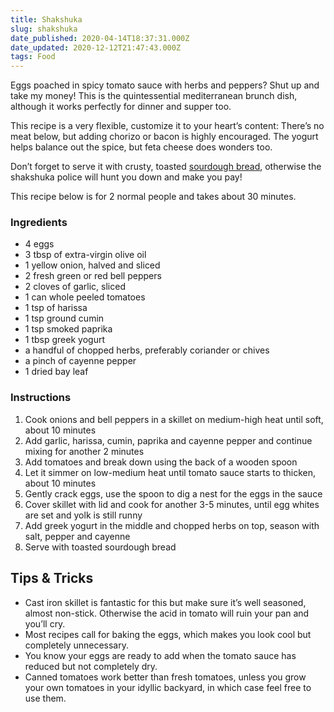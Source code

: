 ```yaml
---
title: Shakshuka
slug: shakshuka
date_published: 2020-04-14T18:37:31.000Z
date_updated: 2020-12-12T21:47:43.000Z
tags: Food
---
```


Eggs poached in spicy tomato sauce with herbs and peppers? Shut up and take my money! This is the quintessential mediterranean brunch dish, although it works perfectly for dinner and supper too.

This recipe is a very flexible, customize it to your heart’s content: There’s no meat below, but adding chorizo or bacon is highly encouraged. The yogurt helps balance out the spice, but feta cheese does wonders too.

Don’t forget to serve it with crusty, toasted [sourdough bread](__GHOST_URL__/sourdough-bread-guide/), otherwise the shakshuka police will hunt you down and make you pay!

This recipe below is for 2 normal people and takes about 30 minutes.

### Ingredients

- 4 eggs
- 3 tbsp of extra-virgin olive oil
- 1 yellow onion, halved and sliced
- 2 fresh green or red bell peppers
- 2 cloves of garlic, sliced
- 1 can whole peeled tomatoes
- 1 tsp of harissa
- 1 tsp ground cumin
- 1 tsp smoked paprika
- 1 tbsp greek yogurt
- a handful of chopped herbs, preferably coriander or chives
- a pinch of cayenne pepper
- 1 dried bay leaf

### Instructions

1. Cook onions and bell peppers in a skillet on medium-high heat until soft, about 10 minutes
2. Add garlic, harissa, cumin, paprika and cayenne pepper and continue mixing for another 2 minutes
3. Add tomatoes and break down using the back of a wooden spoon
4. Let it simmer on low-medium heat until tomato sauce starts to thicken, about 10 minutes
5. Gently crack eggs, use the spoon to dig a nest for the eggs in the sauce
6. Cover skillet with lid and cook for another 3-5 minutes, until egg whites are set and yolk is still runny
7. Add greek yogurt in the middle and chopped herbs on top, season with salt, pepper and cayenne
8. Serve with toasted sourdough bread

## Tips & Tricks

- Cast iron skillet is fantastic for this but make sure it’s well seasoned, almost non-stick. Otherwise the acid in tomato will ruin your pan and you’ll cry.
- Most recipes call for baking the eggs, which makes you look cool but completely unnecessary.
- You know your eggs are ready to add when the tomato sauce has reduced but not completely dry.
- Canned tomatoes work better than fresh tomatoes, unless you grow your own tomatoes in your idyllic backyard, in which case feel free to use them.

